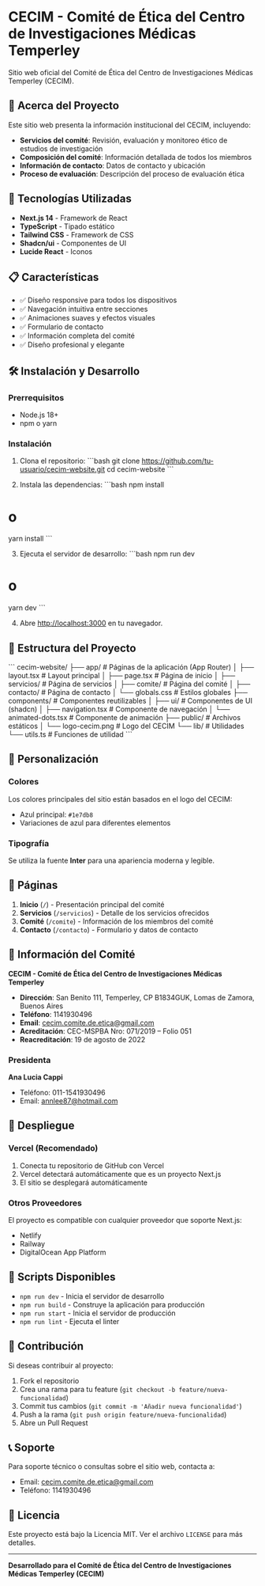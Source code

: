 # CECIM - Comité de Ética del Centro de Investigaciones Médicas Temperley

Sitio web oficial del Comité de Ética del Centro de Investigaciones Médicas Temperley (CECIM).

## 🏥 Acerca del Proyecto

Este sitio web presenta la información institucional del CECIM, incluyendo:

- **Servicios del comité**: Revisión, evaluación y monitoreo ético de estudios de investigación
- **Composición del comité**: Información detallada de todos los miembros
- **Información de contacto**: Datos de contacto y ubicación
- **Proceso de evaluación**: Descripción del proceso de evaluación ética

## 🚀 Tecnologías Utilizadas

- **Next.js 14** - Framework de React
- **TypeScript** - Tipado estático
- **Tailwind CSS** - Framework de CSS
- **Shadcn/ui** - Componentes de UI
- **Lucide React** - Iconos

## 📋 Características

- ✅ Diseño responsive para todos los dispositivos
- ✅ Navegación intuitiva entre secciones
- ✅ Animaciones suaves y efectos visuales
- ✅ Formulario de contacto
- ✅ Información completa del comité
- ✅ Diseño profesional y elegante

## 🛠️ Instalación y Desarrollo

### Prerrequisitos

- Node.js 18+ 
- npm o yarn

### Instalación

1. Clona el repositorio:
\`\`\`bash
git clone https://github.com/tu-usuario/cecim-website.git
cd cecim-website
\`\`\`

2. Instala las dependencias:
\`\`\`bash
npm install
# o
yarn install
\`\`\`

3. Ejecuta el servidor de desarrollo:
\`\`\`bash
npm run dev
# o
yarn dev
\`\`\`

4. Abre [http://localhost:3000](http://localhost:3000) en tu navegador.

## 📁 Estructura del Proyecto

\`\`\`
cecim-website/
├── app/                    # Páginas de la aplicación (App Router)
│   ├── layout.tsx         # Layout principal
│   ├── page.tsx           # Página de inicio
│   ├── servicios/         # Página de servicios
│   ├── comite/            # Página del comité
│   ├── contacto/          # Página de contacto
│   └── globals.css        # Estilos globales
├── components/            # Componentes reutilizables
│   ├── ui/               # Componentes de UI (shadcn)
│   ├── navigation.tsx    # Componente de navegación
│   └── animated-dots.tsx # Componente de animación
├── public/               # Archivos estáticos
│   └── logo-cecim.png   # Logo del CECIM
└── lib/                 # Utilidades
    └── utils.ts         # Funciones de utilidad
\`\`\`

## 🎨 Personalización

### Colores

Los colores principales del sitio están basados en el logo del CECIM:
- Azul principal: `#1e7db8`
- Variaciones de azul para diferentes elementos

### Tipografía

Se utiliza la fuente **Inter** para una apariencia moderna y legible.

## 📱 Páginas

1. **Inicio** (`/`) - Presentación principal del comité
2. **Servicios** (`/servicios`) - Detalle de los servicios ofrecidos
3. **Comité** (`/comite`) - Información de los miembros del comité
4. **Contacto** (`/contacto`) - Formulario y datos de contacto

## 🏢 Información del Comité

**CECIM - Comité de Ética del Centro de Investigaciones Médicas Temperley**

- **Dirección**: San Benito 111, Temperley, CP B1834GUK, Lomas de Zamora, Buenos Aires
- **Teléfono**: 1141930496
- **Email**: cecim.comite.de.etica@gmail.com
- **Acreditación**: CEC-MSPBA Nro: 071/2019 – Folio 051
- **Reacreditación**: 19 de agosto de 2022

### Presidenta
**Ana Lucia Cappi**
- Teléfono: 011-1541930496
- Email: annlee87@hotmail.com

## 🚀 Despliegue

### Vercel (Recomendado)

1. Conecta tu repositorio de GitHub con Vercel
2. Vercel detectará automáticamente que es un proyecto Next.js
3. El sitio se desplegará automáticamente

### Otros Proveedores

El proyecto es compatible con cualquier proveedor que soporte Next.js:
- Netlify
- Railway
- DigitalOcean App Platform

## 📄 Scripts Disponibles

- `npm run dev` - Inicia el servidor de desarrollo
- `npm run build` - Construye la aplicación para producción
- `npm run start` - Inicia el servidor de producción
- `npm run lint` - Ejecuta el linter

## 🤝 Contribución

Si deseas contribuir al proyecto:

1. Fork el repositorio
2. Crea una rama para tu feature (`git checkout -b feature/nueva-funcionalidad`)
3. Commit tus cambios (`git commit -m 'Añadir nueva funcionalidad'`)
4. Push a la rama (`git push origin feature/nueva-funcionalidad`)
5. Abre un Pull Request

## 📞 Soporte

Para soporte técnico o consultas sobre el sitio web, contacta a:
- Email: cecim.comite.de.etica@gmail.com
- Teléfono: 1141930496

## 📝 Licencia

Este proyecto está bajo la Licencia MIT. Ver el archivo `LICENSE` para más detalles.

---

**Desarrollado para el Comité de Ética del Centro de Investigaciones Médicas Temperley (CECIM)**
